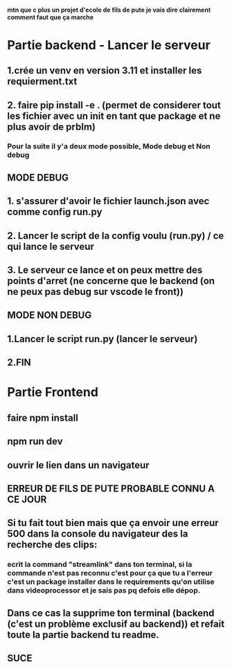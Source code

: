 #### mtn que c plus un projet d'ecole de fils de pute je vais dire clairement comment faut que ça marche

# Partie backend - Lancer le serveur
## 1.crée un venv en version 3.11 et installer les requierment.txt
## 2. faire pip install -e . (permet de considerer tout les fichier avec un __init__ en tant que package et ne plus avoir de prblm)
### Pour la suite il y'a deux mode possible, Mode debug et Non debug

## MODE DEBUG
## 1. s'assurer d'avoir le fichier launch.json avec comme config run.py
## 2. Lancer le script de la config voulu (run.py) / ce qui lance le serveur
## 3. Le serveur ce lance et on peux mettre des points d'arret (ne concerne que le backend (on ne peux pas debug sur vscode le front))

## MODE NON DEBUG
## 1.Lancer le script run.py (lancer le serveur)
## 2.FIN 

# Partie Frontend
## faire npm install
## npm run dev
## ouvrir le lien dans un navigateur


## ERREUR DE FILS DE PUTE PROBABLE CONNU A CE JOUR

## Si tu fait tout bien mais que ça envoir une erreur 500 dans la console du navigateur des la recherche des clips:
   ### ecrit la command "streamlink" dans ton terminal, si la commande n'est pas reconnu c'est pour ça que tu a l'erreur c'est un package installer dans le requirements qu'on utilise dans videoprocessor et je sais pas pq defois elle dépop.
   ## Dans ce cas la supprime ton terminal (backend (c'est un problème exclusif au backend)) et refait toute la partie backend tu readme.

## SUCE





